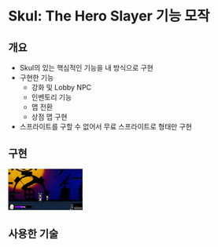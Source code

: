 # Skul: The Hero Slayer 기능 모작 

## 개요 
  - Skul의 있는 핵심적인 기능을 내 방식으로 구현
  - 구현한 기능
    - 강화 및 Lobby NPC
    - 인벤토리 기능
    - 맵 전환
    - 상점 맵 구현 
  - 스프라이트를 구할 수 없어서 무료 스프라이트로 형태만 구현 
  


## 구현 

<img src="https://github.com/parkjun-0521/UnityProject_1/blob/master/Image/Boss.PNG" width="30%" height="30%" />


## 사용한 기술 
